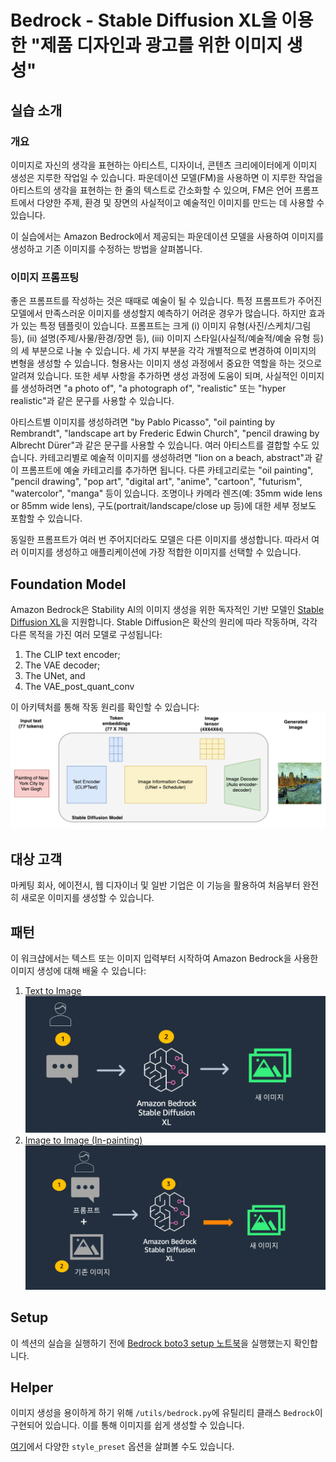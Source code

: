 # Bedrock - Stable Diffusion XL을 이용한 "제품 디자인과 광고를 위한 이미지 생성"
## 실습 소개

### 개요

이미지로 자신의 생각을 표현하는 아티스트, 디자이너, 콘텐츠 크리에이터에게 이미지 생성은 지루한 작업일 수 있습니다. 파운데이션 모델(FM)을 사용하면 이 지루한 작업을 아티스트의 생각을 표현하는 한 줄의 텍스트로 간소화할 수 있으며, FM은 언어 프롬프트에서 다양한 주제, 환경 및 장면의 사실적이고 예술적인 이미지를 만드는 데 사용할 수 있습니다.

이 실습에서는 Amazon Bedrock에서 제공되는 파운데이션 모델을 사용하여 이미지를 생성하고 기존 이미지를 수정하는 방법을 살펴봅니다.


### 이미지 프롬프팅

좋은 프롬프트를 작성하는 것은 때때로 예술이 될 수 있습니다. 특정 프롬프트가 주어진 모델에서 만족스러운 이미지를 생성할지 예측하기 어려운 경우가 많습니다. 하지만 효과가 있는 특정 템플릿이 있습니다. 프롬프트는 크게 (i) 이미지 유형(사진/스케치/그림 등), (ii) 설명(주제/사물/환경/장면 등), (iii) 이미지 스타일(사실적/예술적/예술 유형 등)의 세 부분으로 나눌 수 있습니다. 세 가지 부분을 각각 개별적으로 변경하여 이미지의 변형을 생성할 수 있습니다. 형용사는 이미지 생성 과정에서 중요한 역할을 하는 것으로 알려져 있습니다. 또한 세부 사항을 추가하면 생성 과정에 도움이 되며, 사실적인 이미지를 생성하려면 "a photo of", "a photograph of", "realistic" 또는 "hyper realistic"과 같은 문구를 사용할 수 있습니다.  

아티스트별 이미지를 생성하려면 "by Pablo Picasso", "oil painting by Rembrandt", "landscape art by Frederic Edwin Church", "pencil drawing by Albrecht Dürer"과 같은 문구를 사용할 수 있습니다. 여러 아티스트를 결합할 수도 있습니다. 카테고리별로 예술적 이미지를 생성하려면 "lion on a beach, abstract"과 같이 프롬프트에 예술 카테고리를 추가하면 됩니다. 다른 카테고리로는 "oil painting", "pencil drawing", "pop art", "digital art", "anime", "cartoon", "futurism", "watercolor", "manga" 등이 있습니다. 조명이나 카메라 렌즈(예: 35mm wide lens or 85mm wide lens), 구도(portrait/landscape/close up 등)에 대한 세부 정보도 포함할 수 있습니다.

동일한 프롬프트가 여러 번 주어지더라도 모델은 다른 이미지를 생성합니다. 따라서 여러 이미지를 생성하고 애플리케이션에 가장 적합한 이미지를 선택할 수 있습니다.

## Foundation Model

Amazon Bedrock은 Stability AI의 이미지 생성을 위한 독자적인 기반 모델인 [Stable Diffusion XL](https://stability.ai/stablediffusion)을 지원합니다. Stable Diffusion은 확산의 원리에 따라 작동하며, 각각 다른 목적을 가진 여러 모델로 구성됩니다:

1. The CLIP text encoder;
2. The VAE decoder;
3. The UNet, and
4. The VAE_post_quant_conv

이 아키텍처를 통해 작동 원리를 확인할 수 있습니다:
![Stable Diffusion Architecture](./images/sd.png)

## 대상 고객

마케팅 회사, 에이전시, 웹 디자이너 및 일반 기업은 이 기능을 활용하여 처음부터 완전히 새로운 이미지를 생성할 수 있습니다.

## 패턴

이 워크샵에서는 텍스트 또는 이미지 입력부터 시작하여 Amazon Bedrock을 사용한 이미지 생성에 대해 배울 수 있습니다:

1. [Text to Image](./Bedrock%20Stable%20Diffusion%20XL.ipynb)
    ![Text to Image](./images/71-txt-2-img.png)
2. [Image to Image (In-painting)](./Bedrock%20Stable%20Diffusion%20XL.ipynb)
    ![Text to Image](./images/72-img-2-img.png)

## Setup
이 섹션의 실습을 실행하기 전에 [Bedrock boto3 setup 노트북](../0_setup/1_bedrock_boto3_setup.ipynb)을 실행했는지 확인합니다.

## Helper
이미지 생성을 용이하게 하기 위해 `/utils/bedrock.py`에 유틸리티 클래스 `Bedrock`이 구현되어 있습니다. 이를 통해 이미지를 쉽게 생성할 수 있습니다.

[여기](https://platform.stability.ai/docs/features/animation/parameters#available-styles)에서 다양한 `style_preset` 옵션을 살펴볼 수도 있습니다.
